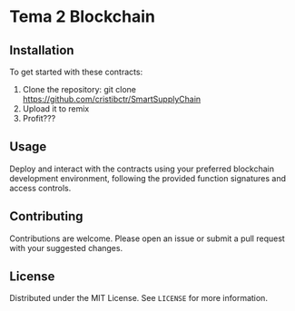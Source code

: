 # Tema 2 Blockchain

## Installation

To get started with these contracts:

1. Clone the repository:
git clone https://github.com/cristibctr/SmartSupplyChain
2. Upload it to remix
3. Profit???

## Usage

Deploy and interact with the contracts using your preferred blockchain development environment, following the provided function signatures and access controls.

## Contributing

Contributions are welcome. Please open an issue or submit a pull request with your suggested changes.

## License

Distributed under the MIT License. See `LICENSE` for more information.

